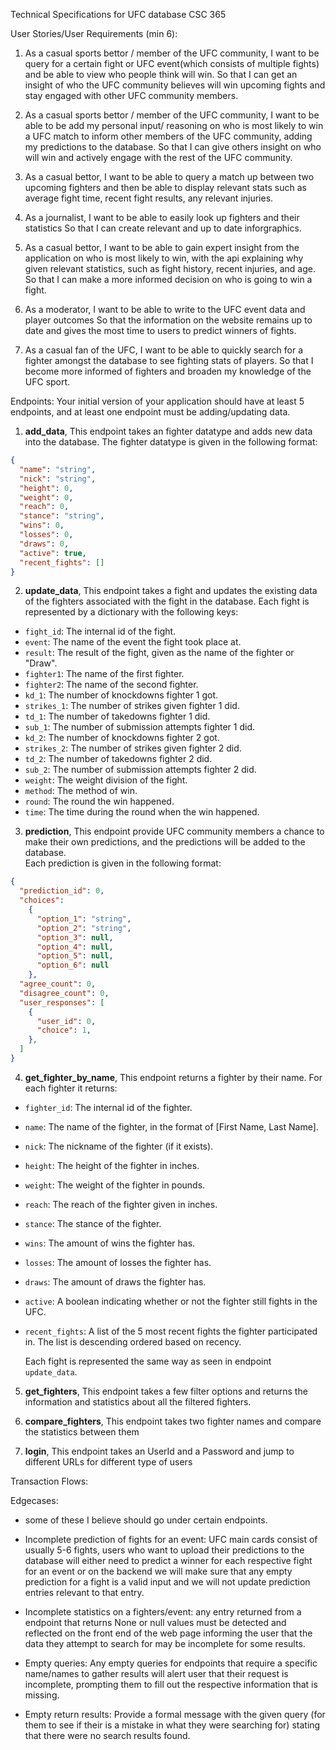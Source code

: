 Technical Specifications for UFC database
CSC 365

User Stories/User Requirements (min 6):

1. As a casual sports bettor / member of the UFC community,
I want to be query for a certain fight or UFC event(which consists of multiple fights) and be able to view who people think will win.
So that I can get an insight of who the UFC community believes will win upcoming fights and stay engaged with other UFC community members.

2. As a casual sports bettor / member of the UFC community,
I want to be able to be add my personal input/ reasoning on who is most likely to win a UFC match to inform other members of
the UFC community, adding my predictions to the database.
So that I can give others insight on who will win and actively engage with the rest of the UFC community.

3. As a casual bettor,
I want to be able to query a match up between two upcoming fighters and then be able to display relevant stats such as
average fight time, recent fight results, any relevant injuries.

4. As a journalist,
I want to be able to easily look up fighters and their statistics
So that I can create relevant and up to date inforgraphics.

5. As a casual bettor,
I want to be able to gain expert insight from the application on who is most likely to win, with the api explaining why given
relevant statistics, such as fight history, recent injuries, and age.
So that I can make a more informed decision on who is going to win a fight.

6. As a moderator,
I want to be able to write to the UFC event data and player outcomes
So that the information on the website remains up to date and gives the most time to users to predict winners of fights.

7. As a casual fan of the UFC,
I want to be able to quickly search for a fighter amongst the database to see fighting stats of players.
So that I become more informed of fighters and broaden my knowledge of the UFC sport.

Endpoints:
Your initial version of your application should have at least 5 endpoints, and at least one endpoint must be adding/updating data.
1. **add_data**,
This endpoint takes an fighter datatype and adds new data into the database. The fighter datatype is given in the following format:
```json
{
  "name": "string",
  "nick": "string",
  "height": 0,
  "weight": 0,
  "reach": 0,
  "stance": "string",
  "wins": 0,
  "losses": 0,
  "draws": 0,
  "active": true,
  "recent_fights": []
}
```

2. **update_data**,
This endpoint takes a fight and updates the existing data of the fighters associated with the fight in the database.
Each fight is represented by a dictionary with the following keys:
* `fight_id`: The internal id of the fight.
* `event`: The name of the event the fight took place at.
* `result`: The result of the fight, given as the name of the fighter or "Draw".
* `fighter1`: The name of the first fighter.
* `fighter2`: The name of the second fighter.
* `kd_1`: The number of knockdowns fighter 1 got.
* `strikes_1`: The number of strikes given fighter 1 did.
* `td_1`: The number of takedowns fighter 1 did.
* `sub_1`: The number of submission attempts fighter 1 did.
* `kd_2`: The number of knockdowns fighter 2 got.
* `strikes_2`: The number of strikes given fighter 2 did.
* `td_2`: The number of takedowns fighter 2 did.
* `sub_2`: The number of submission attempts fighter 2 did.
* `weight`: The weight division of the fight.
* `method`: The method of win.
* `round`: The round the win happened.
* `time`: The time during the round when the win happened.

3. **prediction**,
This endpoint provide UFC community members a chance to make their own predictions, and the predictions will be added to the database.  
Each prediction is given in the following format:
```json
{
  "prediction_id": 0,
  "choices": 
    {
      "option_1": "string",
      "option_2": "string",
      "option_3": null,
      "option_4": null,
      "option_5": null,
      "option_6": null
    },
  "agree_count": 0,
  "disagree_count": 0,
  "user_responses": [
    {
      "user_id": 0,
      "choice": 1,
    }, 
  ]
}
```
4. **get_fighter_by_name**,
This endpoint returns a fighter by their name. For each fighter it returns:
* `fighter_id`: The internal id of the fighter.
* `name`: The name of the fighter, in the format of [First Name, Last Name].
* `nick`: The nickname of the fighter (if it exists).
* `height`: The height of the fighter in inches.
* `weight`: The weight of the fighter in pounds.
* `reach`: The reach of the fighter given in inches.
* `stance`: The stance of the fighter.
* `wins`: The amount of wins the fighter has.
* `losses`: The amount of losses the fighter has.
* `draws`: The amount of draws the fighter has.
* `active`: A boolean indicating whether or not the fighter still fights in the UFC.
* `recent_fights`: A list of the 5 most recent fights the fighter participated in. The list is descending ordered based on recency.

   Each fight is represented the same way as seen in endpoint `update_data`.

5. **get_fighters**,
This endpoint takes a few filter options and returns the information and statistics about all the filtered fighters.

6. **compare_fighters**,
This endpoint takes two fighter names and compare the statistics between them

7. **login**,
This endpoint takes an UserId and a Password and jump to different URLs for different type of users

Transaction Flows:

Edgecases:
* some of these I believe should go under certain endpoints.

- Incomplete prediction of fights for an event: UFC main cards consist of usually 5-6 fights, users who want to upload their predictions
to the database will either need to predict a winner for each respective fight for an event or on the backend we will make sure that any empty prediction for
a fight is a valid input and we will not update prediction entries relevant to that entry.

- Incomplete statistics on a fighters/event: any entry returned from a endpoint that returns None or null values must be detected and reflected on the front end
of the web page informing the user that the data they attempt to search for may be incomplete for some results.

- Empty queries: Any empty queries for endpoints that require a specific name/names to gather results will alert user that their request is incomplete, 
prompting them to fill out the respective information that is missing.

- Empty return results: Provide a formal message with the given query (for them to see if their is a mistake in what they were searching for) stating that there were no
search results found.
